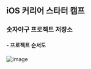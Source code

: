 ## iOS 커리어 스타터 캠프

### 숫자야구 프로젝트 저장소

#### - 프로젝트 순서도
![image](https://user-images.githubusercontent.com/19286161/185259290-4d432a0c-8a3a-444b-aa29-d9bf06bc9973.png)
